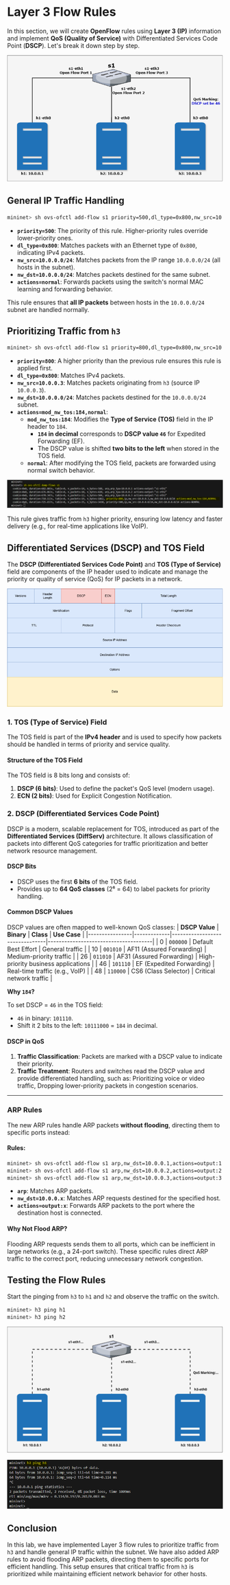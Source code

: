 # Layer 3 Flow Rules

In this section, we will create **OpenFlow** rules using **Layer 3 (IP)** information and implement **QoS (Quality of Service)** with Differentiated Services Code Point (**DSCP**). Let's break it down step by step.


![alt text](image-8.png)


## General IP Traffic Handling

```bash
mininet> sh ovs-ofctl add-flow s1 priority=500,dl_type=0x800,nw_src=10.0.0.0/24,nw_dst=10.0.0.0/24,actions=normal
```

- **`priority=500`**: The priority of this rule. Higher-priority rules override lower-priority ones.
- **`dl_type=0x800`**: Matches packets with an Ethernet type of `0x800`, indicating IPv4 packets.
- **`nw_src=10.0.0.0/24`**: Matches packets from the IP range `10.0.0.0/24` (all hosts in the subnet).
- **`nw_dst=10.0.0.0/24`**: Matches packets destined for the same subnet.
- **`actions=normal`**: Forwards packets using the switch's normal MAC learning and forwarding behavior.

This rule ensures that **all IP packets** between hosts in the `10.0.0.0/24` subnet are handled normally.


## Prioritizing Traffic from `h3`

```bash
mininet> sh ovs-ofctl add-flow s1 priority=800,dl_type=0x800,nw_src=10.0.0.3,nw_dst=10.0.0.0/24,actions=mod_nw_tos:184,normal
```

- **`priority=800`**: A higher priority than the previous rule ensures this rule is applied first.
- **`dl_type=0x800`**: Matches IPv4 packets.
- **`nw_src=10.0.0.3`**: Matches packets originating from `h3` (source IP `10.0.0.3`).
- **`nw_dst=10.0.0.0/24`**: Matches packets destined for the `10.0.0.0/24` subnet.
- **`actions=mod_nw_tos:184,normal`**:
  - **`mod_nw_tos:184`**: Modifies the **Type of Service (TOS)** field in the IP header to `184`.
    - **`184` in decimal** corresponds to **DSCP value `46`** for Expedited Forwarding (EF). 
    - The DSCP value is shifted **two bits to the left** when stored in the TOS field.
  - **`normal`**: After modifying the TOS field, packets are forwarded using normal switch behavior.

![alt text](image-6.png)

This rule gives traffic from `h3` higher priority, ensuring low latency and faster delivery (e.g., for real-time applications like VoIP).

## Differentiated Services (DSCP) and TOS Field

The **DSCP (Differentiated Services Code Point)** and **TOS (Type of Service)** field are components of the IP header used to indicate and manage the priority or quality of service (QoS) for IP packets in a network.

![alt text](image-4.png)


### **1. TOS (Type of Service) Field**

The TOS field is part of the **IPv4 header** and is used to specify how packets should be handled in terms of priority and service quality.

#### **Structure of the TOS Field**

The TOS field is 8 bits long and consists of:
1. **DSCP (6 bits)**: Used to define the packet's QoS level (modern usage).
2. **ECN (2 bits)**: Used for Explicit Congestion Notification.


### **2. DSCP (Differentiated Services Code Point)**

DSCP is a modern, scalable replacement for TOS, introduced as part of the **Differentiated Services (DiffServ)** architecture. It allows classification of packets into different QoS categories for traffic prioritization and better network resource management.

#### **DSCP Bits**
- DSCP uses the first **6 bits** of the TOS field.
- Provides up to **64 QoS classes** (2⁶ = 64) to label packets for priority handling.

#### **Common DSCP Values**

DSCP values are often mapped to well-known QoS classes:
| **DSCP Value** | **Binary**  | **Class**                      | **Use Case**                        |
|----------------|-------------|--------------------------------|--------------------------------------|
| 0             | `000000`    | Default Best Effort           | General traffic                     |
| 10            | `001010`    | AF11 (Assured Forwarding)     | Medium-priority traffic             |
| 26            | `011010`    | AF31 (Assured Forwarding)     | High-priority business applications |
| 46            | `101110`    | EF (Expedited Forwarding)     | Real-time traffic (e.g., VoIP)      |
| 48            | `110000`    | CS6 (Class Selector)          | Critical network traffic            |

**Why `184`?**

To set DSCP = `46` in the TOS field:
- `46` in binary: `101110`.
- Shift it 2 bits to the left: `10111000` = `184` in decimal.

#### **DSCP in QoS**

1. **Traffic Classification**: Packets are marked with a DSCP value to indicate their priority.
2. **Traffic Treatment**: Routers and switches read the DSCP value and provide differentiated handling, such as: Prioritizing voice or video traffic, Dropping lower-priority packets in congestion scenarios.

---

### **ARP Rules**

The new ARP rules handle ARP packets **without flooding**, directing them to specific ports instead:

#### Rules:
```bash
mininet> sh ovs-ofctl add-flow s1 arp,nw_dst=10.0.0.1,actions=output:1
mininet> sh ovs-ofctl add-flow s1 arp,nw_dst=10.0.0.2,actions=output:2
mininet> sh ovs-ofctl add-flow s1 arp,nw_dst=10.0.0.3,actions=output:3
```

- **`arp`**: Matches ARP packets.
- **`nw_dst=10.0.0.x`**: Matches ARP requests destined for the specified host.
- **`actions=output:x`**: Forwards ARP packets to the port where the destination host is connected.

#### **Why Not Flood ARP?**

Flooding ARP requests sends them to all ports, which can be inefficient in large networks (e.g., a 24-port switch). These specific rules direct ARP traffic to the correct port, reducing unnecessary network congestion.

## Testing the Flow Rules

Start the pinging from `h3` to `h1` and `h2` and observe the traffic on the switch.

```bash
mininet> h3 ping h1
mininet> h3 ping h2
```

![](./images/lab3-6.drawio.svg)

![alt text](image-7.png)

## Conclusion

In this lab, we have implemented Layer 3 flow rules to prioritize traffic from `h3` and handle general IP traffic within the subnet. We have also added ARP rules to avoid flooding ARP packets, directing them to specific ports for efficient handling. This setup ensures that critical traffic from `h3` is prioritized while maintaining efficient network behavior for other hosts.






